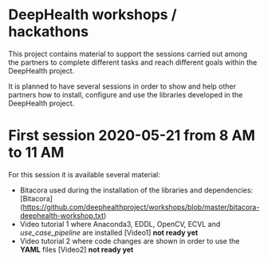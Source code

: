 # DeepHealth workshops / hackathons

This project contains material to support the sessions carried out among the partners to complete different tasks and reach different goals within the DeepHealth project.

It is planned to have several sessions in order to show and help other partners how to install, configure and use the libraries developed in the DeepHealth project.

# First session 2020-05-21 from 8 AM to 11 AM

For this session it is available several material:
  * Bitacora used during the installation of the libraries and dependencies: [Bitacora] (https://github.com/deephealthproject/workshops/blob/master/bitacora-deephealth-workshop.txt)
  * Video tutorial 1 where Anaconda3, EDDL, OpenCV, ECVL and _use_case_pipeline_ are installed [Video1] **not ready yet**
  * Video tutorial 2 where code changes are shown in order to use the **YAML** files [Video2] **not ready yet**
  
  
